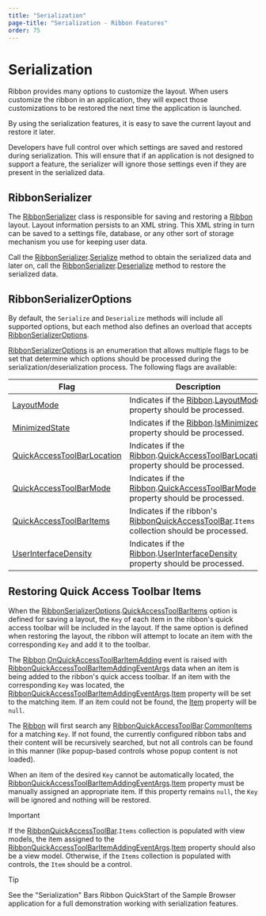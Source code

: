 ```yaml
---
title: "Serialization"
page-title: "Serialization - Ribbon Features"
order: 75
---
```

# Serialization

Ribbon provides many options to customize the layout.  When users customize the ribbon in an application, they will expect those customizations to be restored the next time the application is launched.

By using the serialization features, it is easy to save the current layout and restore it later.

Developers have full control over which settings are saved and restored during serialization.  This will ensure that if an application is not designed to support a feature, the serializer will ignore those settings even if they are present in the serialized data.

## RibbonSerializer

The [RibbonSerializer](xref:@ActiproUIRoot.Controls.Bars.RibbonSerializer) class is responsible for saving and restoring a [Ribbon](xref:@ActiproUIRoot.Controls.Bars.Ribbon) layout. Layout information persists to an XML string.  This XML string in turn can be saved to a settings file, database, or any other sort of storage mechanism you use for keeping user data.

Call the [RibbonSerializer](xref:@ActiproUIRoot.Controls.Bars.RibbonSerializer).[Serialize](xref:@ActiproUIRoot.Controls.Bars.RibbonSerializer.Serialize*) method to obtain the serialized data and later on, call the [RibbonSerializer](xref:@ActiproUIRoot.Controls.Bars.RibbonSerializer).[Deserialize](xref:@ActiproUIRoot.Controls.Bars.RibbonSerializer.Deserialize*) method to restore the serialized data.

## RibbonSerializerOptions

By default, the `Serialize` and `Deserialize` methods will include all supported options, but each method also defines an overload that accepts [RibbonSerializerOptions](xref:@ActiproUIRoot.Controls.Bars.RibbonSerializerOptions).

[RibbonSerializerOptions](xref:@ActiproUIRoot.Controls.Bars.RibbonSerializerOptions) is an enumeration that allows multiple flags to be set that determine which options should be processed during the serialization/deserialization process.  The following flags are available:

| Flag | Description |
| ---- | ---- |
| [LayoutMode](xref:@ActiproUIRoot.Controls.Bars.RibbonSerializerOptions.LayoutMode) | Indicates if the [Ribbon](xref:@ActiproUIRoot.Controls.Bars.Ribbon).[LayoutMode](xref:@ActiproUIRoot.Controls.Bars.Ribbon.LayoutMode) property should be processed. |
| [MinimizedState](xref:@ActiproUIRoot.Controls.Bars.RibbonSerializerOptions.MinimizedState) | Indicates if the [Ribbon](xref:@ActiproUIRoot.Controls.Bars.Ribbon).[IsMinimized](xref:@ActiproUIRoot.Controls.Bars.Ribbon.IsMinimized) property should be processed. |
| [QuickAccessToolBarLocation](xref:@ActiproUIRoot.Controls.Bars.RibbonSerializerOptions.QuickAccessToolBarLocation) | Indicates if the [Ribbon](xref:@ActiproUIRoot.Controls.Bars.Ribbon).[QuickAccessToolBarLocation](xref:@ActiproUIRoot.Controls.Bars.Ribbon.QuickAccessToolBarLocation) property should be processed. |
| [QuickAccessToolBarMode](xref:@ActiproUIRoot.Controls.Bars.RibbonSerializerOptions.QuickAccessToolBarMode) | Indicates if the [Ribbon](xref:@ActiproUIRoot.Controls.Bars.Ribbon).[QuickAccessToolBarMode](xref:@ActiproUIRoot.Controls.Bars.Ribbon.QuickAccessToolBarMode) property should be processed. |
| [QuickAccessToolBarItems](xref:@ActiproUIRoot.Controls.Bars.RibbonSerializerOptions.QuickAccessToolBarItems) | Indicates if the ribbon's [RibbonQuickAccessToolBar](xref:@ActiproUIRoot.Controls.Bars.RibbonQuickAccessToolBar).`Items` collection should be processed. |
| [UserInterfaceDensity](xref:@ActiproUIRoot.Controls.Bars.RibbonSerializerOptions.UserInterfaceDensity) | Indicates if the [Ribbon](xref:@ActiproUIRoot.Controls.Bars.Ribbon).[UserInterfaceDensity](xref:@ActiproUIRoot.Controls.Bars.Ribbon.UserInterfaceDensity) property should be processed. |

## Restoring Quick Access Toolbar Items

When the [RibbonSerializerOptions](xref:@ActiproUIRoot.Controls.Bars.RibbonSerializerOptions).[QuickAccessToolBarItems](xref:@ActiproUIRoot.Controls.Bars.RibbonSerializerOptions.QuickAccessToolBarItems) option is defined for saving a layout, the `Key` of each item in the ribbon's quick access toolbar will be included in the layout. If the same option is defined when restoring the layout, the ribbon will attempt to locate an item with the corresponding `Key` and add it to the toolbar.

The [Ribbon](xref:@ActiproUIRoot.Controls.Bars.Ribbon).[OnQuickAccessToolBarItemAdding](xref:@ActiproUIRoot.Controls.Bars.Ribbon.OnQuickAccessToolBarItemAdding*) event is raised with [RibbonQuickAccessToolBarItemAddingEventArgs](xref:@ActiproUIRoot.Controls.Bars.RibbonQuickAccessToolBarItemAddingEventArgs) data when an item is being added to the ribbon's quick access toolbar.  If an item with the corresponding `Key` was located, the [RibbonQuickAccessToolBarItemAddingEventArgs](xref:@ActiproUIRoot.Controls.Bars.RibbonQuickAccessToolBarItemAddingEventArgs).[Item](xref:@ActiproUIRoot.Controls.Bars.RibbonQuickAccessToolBarItemAddingEventArgs.Item) property will be set to the matching item. If an item could not be found, the [Item](xref:@ActiproUIRoot.Controls.Bars.RibbonQuickAccessToolBarItemAddingEventArgs.Item) property will be `null`.

The [Ribbon](xref:@ActiproUIRoot.Controls.Bars.Ribbon) will first search any [RibbonQuickAccessToolBar](xref:@ActiproUIRoot.Controls.Bars.RibbonQuickAccessToolBar).[CommonItems](xref:@ActiproUIRoot.Controls.Bars.RibbonQuickAccessToolBar.CommonItems) for a matching `Key`. If not found, the currently configured ribbon tabs and their content will be recursively searched, but not all controls can be found in this manner (like popup-based controls whose popup content is not loaded).

When an item of the desired `Key` cannot be automatically located, the [RibbonQuickAccessToolBarItemAddingEventArgs](xref:@ActiproUIRoot.Controls.Bars.RibbonQuickAccessToolBarItemAddingEventArgs).[Item](xref:@ActiproUIRoot.Controls.Bars.RibbonQuickAccessToolBarItemAddingEventArgs.Item) property must be manually assigned an appropriate item. If this property remains `null`, the `Key` will be ignored and nothing will be restored.

> [!IMPORTANT]
> If the [RibbonQuickAccessToolBar](xref:@ActiproUIRoot.Controls.Bars.RibbonQuickAccessToolBar).`Items` collection is populated with view models, the item assigned to the [RibbonQuickAccessToolBarItemAddingEventArgs](xref:@ActiproUIRoot.Controls.Bars.RibbonQuickAccessToolBarItemAddingEventArgs).[Item](xref:@ActiproUIRoot.Controls.Bars.RibbonQuickAccessToolBarItemAddingEventArgs.Item) property should also be a view model. Otherwise, if the `Items` collection is populated with controls, the `Item` should be a control.

> [!TIP]
> See the "Serialization" Bars Ribbon QuickStart of the Sample Browser application for a full demonstration working with serialization features.